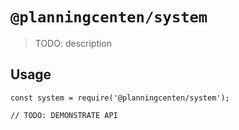 # `@planningcenten/system`

> TODO: description

## Usage

```
const system = require('@planningcenten/system');

// TODO: DEMONSTRATE API
```
